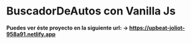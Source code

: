 # BuscadorDeAutos con Vanilla Js

**Puedes ver éste proyecto en la siguiente url: -> https://upbeat-joliot-958a91.netlify.app**
